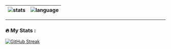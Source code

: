 
| ![stats](https://github-readme-stats.vercel.app/api?username=ryosoraa&show_icons=true&theme=blue-green) |![language](https://github-readme-stats.vercel.app/api/top-langs/?username=ryosoraa&layout=compact&theme=blue-green&hide=html,css,php,angular,blade,sass,scss,smarty,ts)|
| ------------- | ------------- |

---

### :fire: My Stats :

[![GitHub Streak](https://github-readme-streak-stats.herokuapp.com?user=ryosoraa&theme=midnight-purple&locale=ja&card_width=499)](https://git.io/streak-stats)

<!---
ryosoraa/ryosoraa is a ✨ special ✨ repository because its `README.md` (this file) appears on your GitHub profile.
You can click the Preview link to take a look at your changes.
--->
